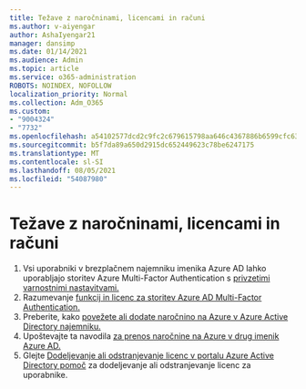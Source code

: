 ```yaml
---
title: Težave z naročninami, licencami in računi
ms.author: v-aiyengar
author: AshaIyengar21
manager: dansimp
ms.date: 01/14/2021
ms.audience: Admin
ms.topic: article
ms.service: o365-administration
ROBOTS: NOINDEX, NOFOLLOW
localization_priority: Normal
ms.collection: Adm_O365
ms.custom:
- "9004324"
- "7732"
ms.openlocfilehash: a54102577dcd2c9fc2c679615798aa646c4367886b6599cfc630f4a7f8484a2f
ms.sourcegitcommit: b5f7da89a650d2915dc652449623c78be6247175
ms.translationtype: MT
ms.contentlocale: sl-SI
ms.lasthandoff: 08/05/2021
ms.locfileid: "54087980"
---
```

# <a name="issues-with-subscriptions-licenses-and-accounts"></a>Težave z naročninami, licencami in računi

1. Vsi uporabniki v brezplačnem najemniku imenika Azure AD lahko uporabljajo storitev Azure Multi-Factor Authentication s [privzetimi varnostnimi nastavitvami.](https://docs.microsoft.com/azure/active-directory/fundamentals/concept-fundamentals-security-defaults)
1. Razumevanje [funkcij in licenc za storitev Azure AD Multi-Factor Authentication.](https://docs.microsoft.com/azure/active-directory/authentication/concept-mfa-licensing)
1. Preberite, kako [povežete ali dodate naročnino na Azure v Azure Active Directory najemniku.](https://docs.microsoft.com/azure/active-directory/fundamentals/active-directory-how-subscriptions-associated-directory)
1. Upoštevajte ta navodila [za prenos naročnine na Azure v drug imenik Azure AD.](https://docs.microsoft.com/azure/role-based-access-control/transfer-subscription)
1. Glejte [Dodeljevanje ali odstranjevanje licenc v portalu Azure Active Directory pomoč](https://docs.microsoft.com/azure/active-directory/fundamentals/license-users-groups) za dodeljevanje ali odstranjevanje licenc za uporabnike.